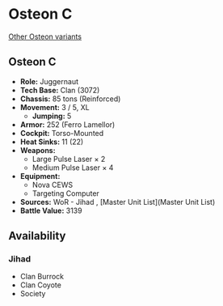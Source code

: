 # Osteon C 

[Other Osteon variants](../osteon.md) 

## Osteon C 

- **Role:** Juggernaut 
- **Tech Base:** Clan (3072) 
- **Chassis:** 85 tons (Reinforced) 
- **Movement:** 3 / 5, XL 
  - **Jumping:** 5 
- **Armor:** 252 (Ferro Lamellor) 
- **Cockpit:** Torso-Mounted 
- **Heat Sinks:** 11 (22) 
- **Weapons:** 
  - Large Pulse Laser × 2 
  - Medium Pulse Laser × 4 
- **Equipment:** 
  - Nova CEWS 
  - Targeting Computer 
- **Sources:** WoR - Jihad , [Master Unit List](Master Unit List) 
- **Battle Value:** 3139 

## Availability 

### Jihad 

- Clan Burrock 
- Clan Coyote 
- Society 

